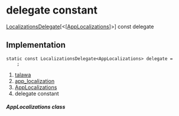 
<div>

# delegate constant

</div>


[LocalizationsDelegate](https://api.flutter.dev/flutter/widgets/LocalizationsDelegate-class.html)[\<[[AppLocalizations](../../utils_app_localization/AppLocalizations-class.md)]\>]
const delegate



## Implementation

``` language-dart
static const LocalizationsDelegate<AppLocalizations> delegate =
    ;
```







1.  [talawa](../../index.md)
2.  [app_localization](../../utils_app_localization/)
3.  [AppLocalizations](../../utils_app_localization/AppLocalizations-class.md)
4.  delegate constant

##### AppLocalizations class







